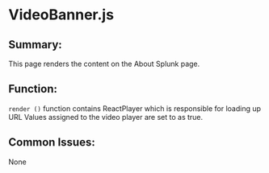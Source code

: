 # VideoBanner.js

## Summary: 
This page renders the content on the About Splunk page.

## Function: 
`render ()` function contains ReactPlayer which is responsible for loading up URL
Values assigned to the video player are set to as true.

## Common Issues: 
None